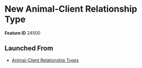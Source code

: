 # New Animal-Client Relationship Type

**Feature ID** 24500

## Launched From

- [Animal-Client Relationship Types](Animal-Client%20Relationship%20Types.md)











































































